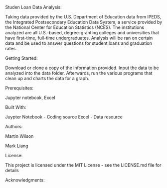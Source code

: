Studen Loan Data Analysis:

Taking data provided by the U.S. Department of Education data from IPEDS, the Integrated Postsecondary Education Data System, a service provided by the National Center for Education Statistics (NCES). The institutions analyzed are all U.S.-based, degree-granting colleges and universities that have first-time, full-time undergraduates. Analysis will be ran on certain data and be used to answer questions for student loans and graduation rates.

Getting Started:

Download or clone a copy of the information provided. Input the data to be analyzed into the data folder. Afterwards, run the various programs that clean up and charts the data for a graph.

Prerequisites: 

Jupyter notebook, Excel

Built With:

Juypter Notebook - Coding source
Excel - Data resource

Authors:

Martin Wilson

Mark Liang

License:

This project is licensed under the MIT License - see the LICENSE.md file for details

Acknowledgments:
